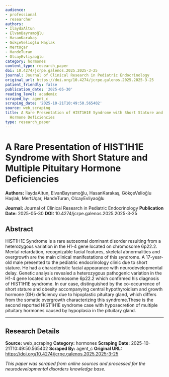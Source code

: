 ```yaml
---
audience:
- professional
- researcher
authors:
- İlaydaAltun
- ElvanBayramoğlu
- HasanKarakaş
- GökçeVelioğlu Haşlak
- MertUçar
- HandeTuran
- OlcayEvliyaoğlu
category: hormones
content_type: research_paper
doi: 10.4274/jcrpe.galenos.2025.2025-3-25
journal: Journal of Clinical Research in Pediatric Endocrinology
original_url: https://doi.org/10.4274/jcrpe.galenos.2025.2025-3-25
patient_friendly: false
publication_date: '2025-05-30'
reading_level: academic
scraped_by: agent_c
scraping_date: '2025-10-21T10:49:50.565402'
source: web_scraping
title: A Rare Presentation of HIST1H1E Syndrome with Short Stature and Multiple Pituitary
  Hormone Deficiencies
type: research_paper
---
```

# A Rare Presentation of HIST1H1E Syndrome with Short Stature and Multiple Pituitary Hormone Deficiencies

**Authors:** İlaydaAltun, ElvanBayramoğlu, HasanKarakaş, GökçeVelioğlu Haşlak, MertUçar, HandeTuran, OlcayEvliyaoğlu

**Journal:** Journal of Clinical Research in Pediatric Endocrinology
**Publication Date:** 2025-05-30
**DOI:** 10.4274/jcrpe.galenos.2025.2025-3-25

## Abstract

HIST1H1E Syndrome is a rare autosomal dominant disorder resulting from a heterozygous variation in the H1-4 gene located on chromosome 6p22.2. Mental retardation, recognizable facial features, skeletal abnormalities and overgrowth are the main clinical manifestations of this syndrome. A 17-year-old male presented to the pediatric endocrinology clinic due to short stature. He had a characteristic facial appearance with neurodevelopmental delay. Genetic analysis revealed a heterozygous pathogenic variation in the H1-4 gene located on chromosome 6p22.2 which confirmed his diagnosis of HIST1H1E syndrome. In our case, distinguished by the co-occurrence of short stature and obesity accompanying central hypothyroidism and growth hormone (GH) deficiency due to hipoplastic pituitary gland, which differs from the somatic overgrowth characterizing this syndrome.These is the second reported HIST1H1E syndrome case with hyposecretion of multiple pituitary hormones caused by hypoplasia in the pituitary gland.

---

## Research Details

**Source:** web_scraping
**Category:** hormones
**Scraping Date:** 2025-10-21T10:49:50.565402
**Scraped By:** agent_c
**Original URL:** https://doi.org/10.4274/jcrpe.galenos.2025.2025-3-25

*This paper was scraped from online sources and processed for the neurodevelopmental disorders knowledge base.*